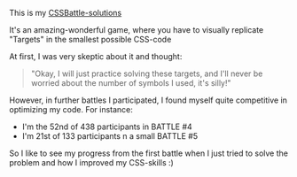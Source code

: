 This is my [CSSBattle-solutions](https://cssbattle.dev)

It's an amazing-wonderful game, where you have to visually replicate "Targets" in the smallest possible CSS-code

At first, I was very skeptic about it and thought: 
>"Okay, I will just practice solving these targets, and I'll never be worried about
the number of symbols I used, it's silly!"

However, in further battles I participated, I found myself quite competitive in optimizing my code. For instance:
- I'm the 52nd of 438 participants in BATTLE #4 
- I'm 21st of 133 participants n a small BATTLE #5

So I like to see my progress from the first battle when I just tried to solve the problem and how I improved my CSS-skills :)
